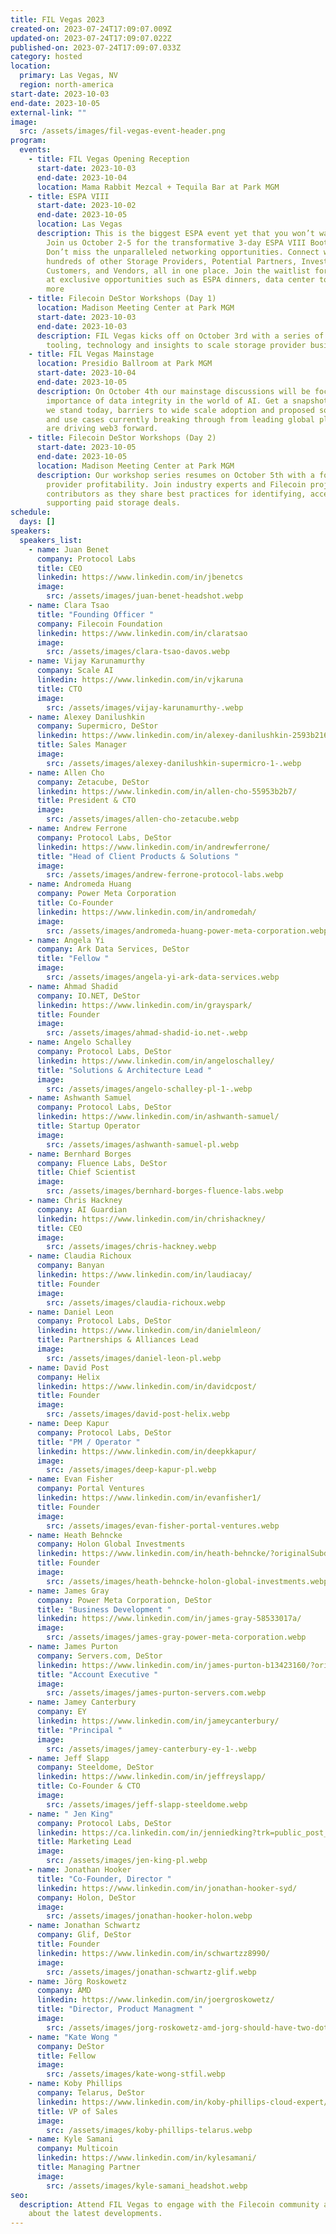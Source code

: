 ```yaml
---
title: FIL Vegas 2023
created-on: 2023-07-24T17:09:07.009Z
updated-on: 2023-07-24T17:09:07.022Z
published-on: 2023-07-24T17:09:07.033Z
category: hosted
location:
  primary: Las Vegas, NV
  region: north-america
start-date: 2023-10-03
end-date: 2023-10-05
external-link: ""
image:
  src: /assets/images/fil-vegas-event-header.png
program:
  events:
    - title: FIL Vegas Opening Reception
      start-date: 2023-10-03
      end-date: 2023-10-04
      location: Mama Rabbit Mezcal + Tequila Bar at Park MGM
    - title: ESPA VIII
      start-date: 2023-10-02
      end-date: 2023-10-05
      location: Las Vegas
      description: This is the biggest ESPA event yet that you won’t want to miss!
        Join us October 2-5 for the transformative 3-day ESPA VIII Bootcamp.
        Don’t miss the unparalleled networking opportunities. Connect with
        hundreds of other Storage Providers, Potential Partners, Investors,
        Customers, and Vendors, all in one place. Join the waitlist for a chance
        at exclusive opportunities such as ESPA dinners, data center tours and
        more
    - title: Filecoin DeStor Workshops (Day 1)
      location: Madison Meeting Center at Park MGM
      start-date: 2023-10-03
      end-date: 2023-10-03
      description: FIL Vegas kicks off on October 3rd with a series of workshops about
        tooling, technology and insights to scale storage provider businesses.
    - title: FIL Vegas Mainstage
      location: Presidio Ballroom at Park MGM
      start-date: 2023-10-04
      end-date: 2023-10-05
      description: On October 4th our mainstage discussions will be focused on the
        importance of data integrity in the world of AI. Get a snapshot of where
        we stand today, barriers to wide scale adoption and proposed solutions
        and use cases currently breaking through from leading global players who
        are driving web3 forward.
    - title: Filecoin DeStor Workshops (Day 2)
      start-date: 2023-10-05
      end-date: 2023-10-05
      location: Madison Meeting Center at Park MGM
      description: Our workshop series resumes on October 5th with a focus on storage
        provider profitability. Join industry experts and Filecoin project
        contributors as they share best practices for identifying, accepting and
        supporting paid storage deals.
schedule:
  days: []
speakers:
  speakers_list:
    - name: Juan Benet
      company: Protocol Labs
      title: CEO
      linkedin: https://www.linkedin.com/in/jbenetcs
      image:
        src: /assets/images/juan-benet-headshot.webp
    - name: Clara Tsao
      title: "Founding Officer "
      company: Filecoin Foundation
      linkedin: https://www.linkedin.com/in/claratsao
      image:
        src: /assets/images/clara-tsao-davos.webp
    - name: Vijay Karunamurthy
      company: Scale AI
      linkedin: https://www.linkedin.com/in/vjkaruna
      title: CTO
      image:
        src: /assets/images/vijay-karunamurthy-.webp
    - name: Alexey Danilushkin
      company: Supermicro, DeStor
      linkedin: https://www.linkedin.com/in/alexey-danilushkin-2593b216/
      title: Sales Manager
      image:
        src: /assets/images/alexey-danilushkin-supermicro-1-.webp
    - name: Allen Cho
      company: Zetacube, DeStor
      linkedin: https://www.linkedin.com/in/allen-cho-55953b2b7/
      title: President & CTO
      image:
        src: /assets/images/allen-cho-zetacube.webp
    - name: Andrew Ferrone
      company: Protocol Labs, DeStor
      linkedin: https://www.linkedin.com/in/andrewferrone/
      title: "Head of Client Products & Solutions "
      image:
        src: /assets/images/andrew-ferrone-protocol-labs.webp
    - name: Andromeda Huang
      company: Power Meta Corporation
      title: Co-Founder
      linkedin: https://www.linkedin.com/in/andromedah/
      image:
        src: /assets/images/andromeda-huang-power-meta-corporation.webp
    - name: Angela Yi
      company: Ark Data Services, DeStor
      title: "Fellow "
      image:
        src: /assets/images/angela-yi-ark-data-services.webp
    - name: Ahmad Shadid
      company: IO.NET, DeStor
      linkedin: https://www.linkedin.com/in/grayspark/
      title: Founder
      image:
        src: /assets/images/ahmad-shadid-io.net-.webp
    - name: Angelo Schalley
      company: Protocol Labs, DeStor
      linkedin: https://www.linkedin.com/in/angeloschalley/
      title: "Solutions & Architecture Lead "
      image:
        src: /assets/images/angelo-schalley-pl-1-.webp
    - name: Ashwanth Samuel
      company: Protocol Labs, DeStor
      linkedin: https://www.linkedin.com/in/ashwanth-samuel/
      title: Startup Operator
      image:
        src: /assets/images/ashwanth-samuel-pl.webp
    - name: Bernhard Borges
      company: Fluence Labs, DeStor
      title: Chief Scientist
      image:
        src: /assets/images/bernhard-borges-fluence-labs.webp
    - name: Chris Hackney
      company: AI Guardian
      linkedin: https://www.linkedin.com/in/chrishackney/
      title: CEO
      image:
        src: /assets/images/chris-hackney.webp
    - name: Claudia Richoux
      company: Banyan
      linkedin: https://www.linkedin.com/in/laudiacay/
      title: Founder
      image:
        src: /assets/images/claudia-richoux.webp
    - name: Daniel Leon
      company: Protocol Labs, DeStor
      linkedin: https://www.linkedin.com/in/danielmleon/
      title: Partnerships & Alliances Lead
      image:
        src: /assets/images/daniel-leon-pl.webp
    - name: David Post
      company: Helix
      linkedin: https://www.linkedin.com/in/davidcpost/
      title: Founder
      image:
        src: /assets/images/david-post-helix.webp
    - name: Deep Kapur
      company: Protocol Labs, DeStor
      title: "PM / Operator "
      linkedin: https://www.linkedin.com/in/deepkkapur/
      image:
        src: /assets/images/deep-kapur-pl.webp
    - name: Evan Fisher
      company: Portal Ventures
      linkedin: https://www.linkedin.com/in/evanfisher1/
      title: Founder
      image:
        src: /assets/images/evan-fisher-portal-ventures.webp
    - name: Heath Behncke
      company: Holon Global Investments
      linkedin: https://www.linkedin.com/in/heath-behncke/?originalSubdomain=au
      title: Founder
      image:
        src: /assets/images/heath-behncke-holon-global-investments.webp
    - name: James Gray
      company: Power Meta Corporation, DeStor
      title: "Business Development "
      linkedin: https://www.linkedin.com/in/james-gray-58533017a/
      image:
        src: /assets/images/james-gray-power-meta-corporation.webp
    - name: James Purton
      company: Servers.com, DeStor
      linkedin: https://www.linkedin.com/in/james-purton-b13423160/?originalSubdomain=uk
      title: "Account Executive "
      image:
        src: /assets/images/james-purton-servers.com.webp
    - name: Jamey Canterbury
      company: EY
      linkedin: https://www.linkedin.com/in/jameycanterbury/
      title: "Principal "
      image:
        src: /assets/images/jamey-canterbury-ey-1-.webp
    - name: Jeff Slapp
      company: Steeldome, DeStor
      linkedin: https://www.linkedin.com/in/jeffreyslapp/
      title: Co-Founder & CTO
      image:
        src: /assets/images/jeff-slapp-steeldome.webp
    - name: " Jen King"
      company: Protocol Labs, DeStor
      linkedin: https://ca.linkedin.com/in/jenniedking?trk=public_post_feed-actor-name
      title: Marketing Lead
      image:
        src: /assets/images/jen-king-pl.webp
    - name: Jonathan Hooker
      title: "Co-Founder, Director "
      linkedin: https://www.linkedin.com/in/jonathan-hooker-syd/
      company: Holon, DeStor
      image:
        src: /assets/images/jonathan-hooker-holon.webp
    - name: Jonathan Schwartz
      company: Glif, DeStor
      title: Founder
      linkedin: https://www.linkedin.com/in/schwartzz8990/
      image:
        src: /assets/images/jonathan-schwartz-glif.webp
    - name: Jörg Roskowetz
      company: AMD
      linkedin: https://www.linkedin.com/in/joergroskowetz/
      title: "Director, Product Managment "
      image:
        src: /assets/images/jorg-roskowetz-amd-jorg-should-have-two-dots-over-the-_o_-.webp
    - name: "Kate Wong "
      company: DeStor
      title: Fellow
      image:
        src: /assets/images/kate-wong-stfil.webp
    - name: Koby Phillips
      company: Telarus, DeStor
      linkedin: https://www.linkedin.com/in/koby-phillips-cloud-expert/
      title: VP of Sales
      image:
        src: /assets/images/koby-phillips-telarus.webp
    - name: Kyle Samani
      company: Multicoin
      linkedin: https://www.linkedin.com/in/kylesamani/
      title: Managing Partner
      image:
        src: /assets/images/kyle-samani_headshot.webp
seo:
  description: Attend FIL Vegas to engage with the Filecoin community and learn
    about the latest developments.
---
```

